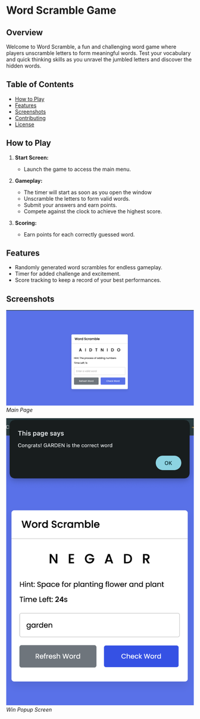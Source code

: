 # Word Scramble Game

## Overview

Welcome to Word Scramble, a fun and challenging word game where players unscramble letters to form meaningful words. Test your vocabulary and quick thinking skills as you unravel the jumbled letters and discover the hidden words.

## Table of Contents
- [How to Play](#how-to-play)
- [Features](#features)
- [Screenshots](#screenshots)
- [Contributing](#contributing)
- [License](#license)



## How to Play

1. **Start Screen:**
   - Launch the game to access the main menu.

2. **Gameplay:**
   - The timer will start as soon as you open the window
   - Unscramble the letters to form valid words.
   - Submit your answers and earn points.
   - Compete against the clock to achieve the highest score.

3. **Scoring:**
   - Earn points for each correctly guessed word.

## Features

- Randomly generated word scrambles for endless gameplay.
- Timer for added challenge and excitement.
- Score tracking to keep a record of your best performances.

## Screenshots

![Screenshot 1](https://github.com/aditya-ghosh2992/demo/blob/main/photo%20readme/Screenshot%202024-03-09%20at%2012.06.18.png)
*Main Page*

![Screenshot 2](https://github.com/aditya-ghosh2992/demo/blob/main/photo%20readme/Screenshot%202024-03-09%20at%2012.09.45.png)
*Win Popup Screen*

